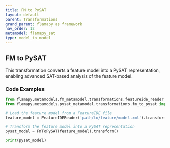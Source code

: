 ```yaml
---
title: FM to PySAT
layout: default
parent: Transformations
grand_parent: flamapy as framework
nav_order: 12
metamodel: flamapy_sat
type: model_to_model
---
```


## FM to PySAT

This transformation converts a feature model into a PySAT representation, enabling advanced SAT-based analysis of the feature model.

### Code Examples

```python
from flamapy.metamodels.fm_metamodel.transformations.featureide_reader import FeatureIDEReader
from flamapy.metamodels.pysat_metamodel.transformations.fm_to_pysat import FmToPySAT

# Load the feature model from a FeatureIDE file
feature_model = FeatureIDEReader('path/to/feature/model.xml').transform()

# Transform the feature model into a PySAT representation
pysat_model = FmToPySAT(feature_model).transform()

print(pysat_model)
```
